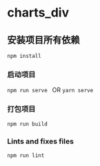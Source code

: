 # charts_div

## 安装项目所有依赖
`npm install`

### 启动项目
`npm run serve ` OR `yarn serve`

### 打包项目
`npm run build`

### Lints and fixes files
`npm run lint`

